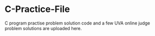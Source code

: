 # C-Practice-File
C program practise problem solution code and a few UVA online judge problem solutions are uploaded here.
